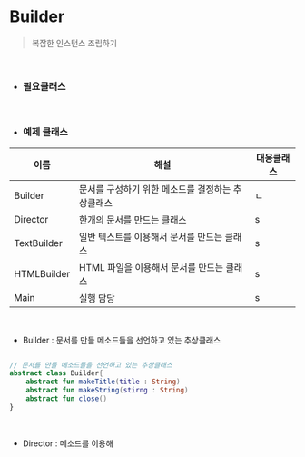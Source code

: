 # Builder

> 복잡한 인스턴스 조립하기

<br>

- ### 필요클래스


<br>

- ### 예제 클래스

| 이름        | 해설                                              | 대응클래스 |
|-------------|---------------------------------------------------|------------|
| Builder     | 문서를 구성하기 위한 메소드를 결정하는 추상클래스 | ㄴ         |
| Director    | 한개의 문서를 만드는 클래스                       | s          |
| TextBuilder | 일반 텍스트를 이용해서 문서를 만드는 클래스       | s          |
| HTMLBuilder | HTML 파일을 이용해서 문서를 만드는 클래스         | s          |
| Main        | 실행 담당                                         | s          |

<br>

- Builder : 문서를 만들 메소드들을 선언하고 있는 추상클래스

```kotlin

// 문서를 만들 메소드들을 선언하고 있는 추상클래스
abstract class Builder{
    abstract fun makeTitle(title : String)
    abstract fun makeString(stirng : String)
    abstract fun close()
}

``` 

<br>

- Director : 메소드를 이용해